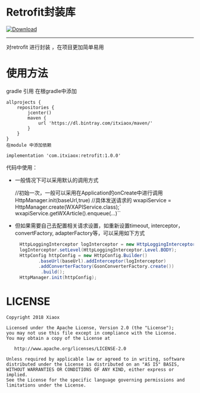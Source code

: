 # Retrofit封装库
[ ![Download](https://api.bintray.com/packages/itxiaox/maven/retrofit/images/download.svg?version=1.0.0) ](https://bintray.com/itxiaox/maven/retrofit/1.0.0/link)

------------


   对retrofit 进行封装 ，在项目更加简单易用

# 使用方法
gradle 引用
    在根gradle中添加

    allprojects {
        repositories {
            jcenter()
            maven {
                url 'https://dl.bintray.com/itxiaox/maven/'
            }
        }
    }
    在module 中添加依赖

    implementation 'com.itxiaox:retrofit:1.0.0'

代码中使用：

 - 一般情况下可以采用默认的调用方式
 
    
     //初始一次，一般可以采用在Application的onCreate中进行调用
        HttpManager.init(baseUrl,true)
        //具体发送请求的
        wxapiService = HttpManager.create(WXAPIService.class);`
        wxapiService.getWXArticle().enqueue(...)``
    
-  但如果需要自己去配置相关请求设置，如重新设置timeout, interceptor，convertFactory, adapterFactory等，可以采用如下方式

```java
     HttpLoggingInterceptor logInterceptor = new HttpLoggingInterceptor(new HttpLog());
     logInterceptor.setLevel(HttpLoggingInterceptor.Level.BODY);
     HttpConfig httpConfig = new HttpConfig.Builder()
            .baseUrl(baseUrl).addInterceptor(logInterceptor)
            .addConverterFactory(GsonConverterFactory.create())
             .build();
     HttpManager.init(httpConfig);
```



 # LICENSE

    Copyright 2018 Xiaox

    Licensed under the Apache License, Version 2.0 (the "License");
    you may not use this file except in compliance with the License.
    You may obtain a copy of the License at

       http://www.apache.org/licenses/LICENSE-2.0

    Unless required by applicable law or agreed to in writing, software
    distributed under the License is distributed on an "AS IS" BASIS,
    WITHOUT WARRANTIES OR CONDITIONS OF ANY KIND, either express or implied.
    See the License for the specific language governing permissions and
    limitations under the License.
